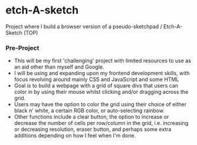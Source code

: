 # etch-A-sketch
Project where I build a browser version of a pseudo-sketchpad / Etch-A-Sketch (TOP)

### Pre-Project
- This will be my first 'challenging' project with limited resources to use as an aid other than myself and Google.
- I will be using and expanding upon my frontend development skills, with focus revolving around mainly CSS and JavaScript and some HTML
- Goal is to build a webpage with a grid of square divs that users can color in by using their mouse whilst clicking and/or dragging across the grid.
- Users may have the option to color the grid using their choice of either black n' white, a certain RGB color, or auto-selecting rainbow.
- Other functions include a clear button, the option to increase or decrease the number of cells per row/column in the grid, i.e. increasing or decreasing resolution, eraser button, and perhaps some extra additions depending on how I feel when I'm done.
